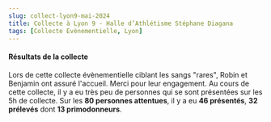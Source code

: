```yaml
---
slug: collect-lyon9-mai-2024
title: Collecte à Lyon 9 - Halle d’Athlétisme Stéphane Diagana
tags: [Collecte Evènementielle, Lyon]
---
```


#### Résultats de la collecte

Lors de cette collecte évènementielle ciblant les sangs "rares", Robin et Benjamin ont assuré l'accueil. Merci pour leur engagement. Au cours de cette collecte, il y a eu très peu de personnes qui se sont présentées sur les 5h de collecte. Sur les **80 personnes attentues**, il y a eu **46 présentés**, **32 prélevés** dont **13 primodonneurs**.